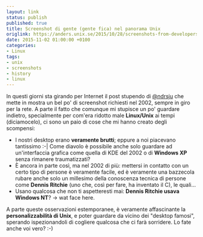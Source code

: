 ```yaml
---
layout: link
status: publish
published: true
title: Screenshot di gente (gente fica) nel panorama Unix
origlink: https://anders.unix.se/2015/10/28/screenshots-from-developers--unix-people-2002/
date: 2015-11-02 01:00:00 +0100
categories:
- Linux
tags:
- unix
- screenshots
- history
- linux
---
```


In questi giorni sta girando per Internet il post stupendo di [@ndrsju](https://twitter.com/ndrsju) che mette in mostra un bel po' di screenshot richiesti nel 2002, sempre in giro per la rete. A parte il fatto che comunque mi stupisce un po' guardare indietro, specialmente per com'era ridotto male **Linux/Unix** ai tempi (diciamocelo), ci sono un paio di cose che mi hanno creato degli scompensi:

- I nostri desktop erano **veramente brutti**; eppure a noi piacevano tantissimo :-| Come diavolo è possibile anche solo guardare ad un'interfaccia grafica come quella di KDE del 2002 o di **Windows XP** senza rimanere traumatizzati?
- È ancora in parte così, ma nel 2002 di più: mettersi in contatto con un certo tipo di persone è veramente facile, ed è veramente una bazzecola rubare anche solo un millesimo della conoscenza tecnica di persone come **Dennis Ritchie** (uno che, così per fare, ha inventato il C), le quali...
- Usano qualcosa che non ti aspetteresti mai: **Dennis Ritchie usava Windows NT**? -> wat face here.

A parte queste osservazioni estemporanee, è veramente affascinante la **personalizzabilità di Unix**, e poter guardare da vicino dei "desktop famosi", sperando ispezionandoli di cogliere qualcosa che ci farà sorridere. Lo fate anche voi vero? :-)

